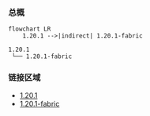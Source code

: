 ### 总概

```mermaid
flowchart LR
    1.20.1 -->|indirect| 1.20.1-fabric
```

```
1.20.1
 └── 1.20.1-fabric
```

### 链接区域

- [1.20.1](/projects/1.20/assets/modrinth-waxed/waxed)
- [1.20.1-fabric](/projects/1.20-fabric/assets/modrinth-waxed/waxed)